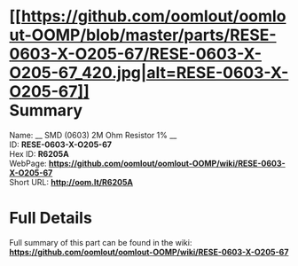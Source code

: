 
[[https://github.com/oomlout/oomlout-OOMP/blob/master/parts/RESE-0603-X-O205-67/RESE-0603-X-O205-67_420.jpg|alt=RESE-0603-X-O205-67]]     
Summary
=================
  
Name: __ SMD (0603) 2M Ohm Resistor 1% __    
ID: __RESE-0603-X-O205-67__   
Hex ID: __R6205A__   
WebPage: __https://github.com/oomlout/oomlout-OOMP/wiki/RESE-0603-X-O205-67__   
Short URL: __http://oom.lt/R6205A__   

Full Details
==========================
Full summary of this part can be found in the wiki:   
__https://github.com/oomlout/oomlout-OOMP/wiki/RESE-0603-X-O205-67__    

